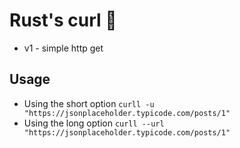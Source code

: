 # Rust's curl 🦀

- v1 - simple http get

## Usage

- Using the short option
  `curll -u "https://jsonplaceholder.typicode.com/posts/1"`
- Using the long option
  `curll --url "https://jsonplaceholder.typicode.com/posts/1"`
